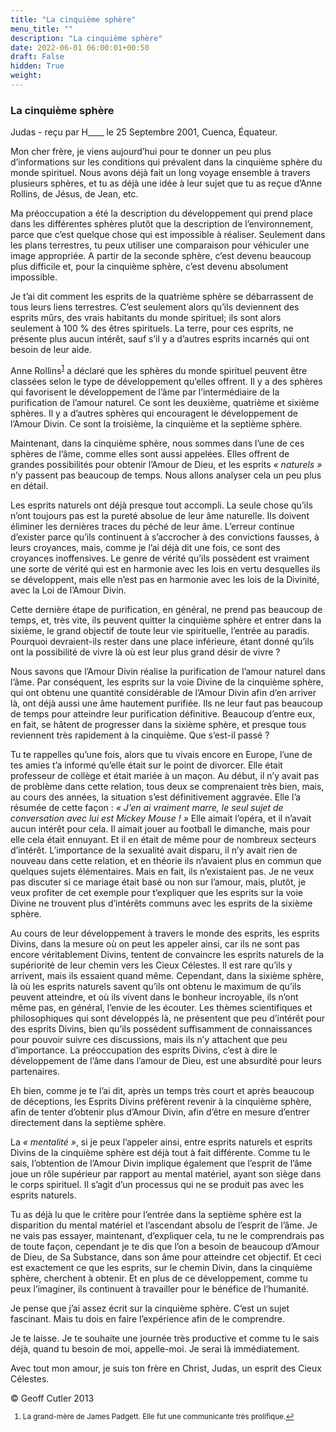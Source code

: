 ```yaml
---
title: "La cinquième sphère"
menu_title: ""
description: "La cinquième sphère"
date: 2022-06-01 06:00:01+00:50
draft: False
hidden: True
weight:
---
```

### La cinquième sphère

Judas - reçu par H____ le 25 Septembre 2001, Cuenca, Équateur.

Mon cher frère, je viens aujourd’hui pour te donner un peu plus d’informations sur les conditions qui prévalent dans la cinquième sphère du monde spirituel. Nous avons déjà fait un long voyage ensemble à travers plusieurs sphères, et tu as déjà une idée à leur sujet que tu as reçue d’Anne Rollins, de Jésus, de Jean, etc.

Ma préoccupation a été la description du développement qui prend place dans les différentes sphères plutôt que la description de l’environnement, parce que c’est quelque chose qui est impossible à réaliser. Seulement dans les plans terrestres, tu peux utiliser une comparaison pour véhiculer une image appropriée. A partir de la seconde sphère, c’est devenu beaucoup plus difficile et, pour la cinquième sphère, c’est devenu absolument impossible.

Je t’ai dit comment les esprits de la quatrième sphère se débarrassent de tous leurs liens terrestres. C’est seulement alors qu’ils deviennent des esprits mûrs, des vrais habitants du monde spirituel; ils sont alors seulement à 100 % des êtres spirituels. La terre, pour ces esprits, ne présente plus aucun intérêt, sauf s’il y a d’autres esprits incarnés qui ont besoin de leur aide.

Anne Rollins<sup id="a1">[1](#f1)</sup> a déclaré que les sphères du monde spirituel peuvent être classées selon le type de développement qu’elles offrent. Il y a des sphères qui favorisent le développement de l’âme par l’intermédiaire de la purification de l’amour naturel. Ce sont les deuxième, quatrième et sixième sphères. Il y a d’autres sphères qui encouragent le développement de l’Amour Divin. Ce sont la troisième, la cinquième et la septième sphère.

Maintenant, dans la cinquième sphère, nous sommes dans l’une de ces sphères de l’âme, comme elles sont aussi appelées. Elles offrent de grandes possibilités pour obtenir l’Amour de Dieu, et les esprits *« naturels »* n’y passent pas beaucoup de temps. Nous allons analyser cela un peu plus en détail.

Les esprits naturels ont déjà presque tout accompli. La seule chose qu’ils n’ont toujours pas est la pureté absolue de leur âme naturelle. Ils doivent éliminer les dernières traces du péché de leur âme. L’erreur continue d’exister parce qu’ils continuent à s’accrocher à des convictions fausses, à leurs croyances, mais, comme je l’ai déjà dit une fois, ce sont des croyances inoffensives. Le genre de vérité qu’ils possèdent est vraiment une sorte de vérité qui est en harmonie avec les lois en vertu desquelles ils se développent, mais elle n’est pas en harmonie avec les lois de la Divinité, avec la Loi de l’Amour Divin.

Cette dernière étape de purification, en général, ne prend pas beaucoup de temps, et, très vite, ils peuvent quitter la cinquième sphère et entrer dans la sixième, le grand objectif de toute leur vie spirituelle, l’entrée au paradis. Pourquoi devraient-ils rester dans une place inférieure, étant donné qu’ils ont la possibilité de vivre là où est leur plus grand désir de vivre ?

Nous savons que l’Amour Divin réalise la purification de l’amour naturel dans l’âme. Par conséquent, les esprits sur la voie Divine de la cinquième sphère, qui ont obtenu une quantité considérable de l’Amour Divin afin d’en arriver là, ont déjà aussi une âme hautement purifiée. Ils ne leur faut pas beaucoup de temps pour atteindre leur purification définitive. Beaucoup d’entre eux, en fait, se hâtent de progresser dans la sixième sphère, et presque tous reviennent très rapidement à la cinquième. Que s’est-il passé ?

Tu te rappelles qu’une fois, alors que tu vivais encore en Europe, l’une de tes amies t’a informé qu’elle était sur le point de divorcer. Elle était professeur de collège et était mariée à un maçon. Au début, il n’y avait pas de problème dans cette relation, tous deux se comprenaient très bien, mais, au cours des années, la situation s’est définitivement aggravée. Elle l’a résumée de cette façon : *« J’en ai vraiment marre, le seul sujet de conversation avec lui est Mickey Mouse ! »* Elle aimait l’opéra, et il n’avait aucun intérêt pour cela. Il aimait jouer au football le dimanche, mais pour elle cela était ennuyant. Et il en était de même pour de nombreux secteurs d’intérêt. L’importance de la sexualité avait disparu, il n’y avait rien de nouveau dans cette relation, et en théorie ils n’avaient plus en commun que quelques sujets élémentaires. Mais en fait, ils n’existaient pas. Je ne veux pas discuter si ce mariage était basé ou non sur l’amour, mais, plutôt, je veux profiter de cet exemple pour t’expliquer que les esprits sur la voie Divine ne trouvent plus d’intérêts communs avec les esprits de la sixième sphère.

Au cours de leur développement à travers le monde des esprits, les esprits Divins, dans la mesure où on peut les appeler ainsi, car ils ne sont pas encore véritablement Divins, tentent de convaincre les esprits naturels de la supériorité de leur chemin vers les Cieux Célestes. ll est rare qu’ils y arrivent, mais ils essaient quand même. Cependant, dans la sixième sphère, là  où les esprits naturels savent qu’ils ont obtenu le maximum de qu’ils peuvent atteindre, et où ils vivent dans le bonheur incroyable, ils n’ont même pas, en général, l’envie de les écouter. Les thèmes scientifiques et philosophiques qui sont développés là, ne présentent que peu d’intérêt pour des esprits Divins, bien qu’ils possèdent suffisamment de connaissances pour pouvoir suivre ces discussions, mais ils n’y attachent que peu d’importance. La préoccupation des esprits Divins, c’est à dire le développement de l’âme dans l’amour de Dieu, est une absurdité pour leurs partenaires.

Eh bien, comme je te l’ai dit, après un temps très court et après beaucoup de déceptions, les Esprits Divins préfèrent revenir à la cinquième sphère, afin de tenter d’obtenir plus d’Amour Divin, afin d’être en mesure d’entrer directement dans la septième sphère.

La *« mentalité »*, si je peux l’appeler ainsi, entre esprits naturels et esprits Divins de la cinquième sphère est déjà tout à fait différente. Comme tu le sais, l’obtention de l’Amour Divin implique également que l’esprit de l’âme joue un rôle supérieur par rapport au mental matériel, ayant son siège dans le corps spirituel. Il s’agit d’un processus qui ne se produit pas avec les esprits naturels.

Tu as déjà lu que le critère pour l’entrée dans la septième sphère est la disparition du mental matériel et l’ascendant absolu de l’esprit de l’âme. Je ne vais pas essayer, maintenant, d’expliquer cela, tu ne le comprendrais pas de toute façon, cependant je te dis que l’on a besoin de beaucoup d’Amour de Dieu, de Sa Substance, dans son âme pour atteindre cet objectif. Et ceci est exactement ce que les esprits, sur le chemin Divin, dans la cinquième sphère, cherchent à obtenir. Et en plus de ce développement, comme tu peux l’imaginer, ils continuent à travailler pour le bénéfice de l’humanité.

Je pense que j’ai assez écrit sur la cinquième sphère. C’est un sujet fascinant. Mais tu dois en faire l’expérience afin de le comprendre.

Je te laisse. Je te souhaite une journée très productive et comme tu le sais déjà, quand tu besoin de moi, appelle-moi. Je serai là immédiatement.

Avec tout mon amour, je suis ton frère en Christ, Judas, un esprit des Cieux Célestes.

© Geoff Cutler 2013
<small>

1. <large id="f1"> La grand-mère de James Padgett. Elle fut une communicante très prolifique.[↩](#a1)
